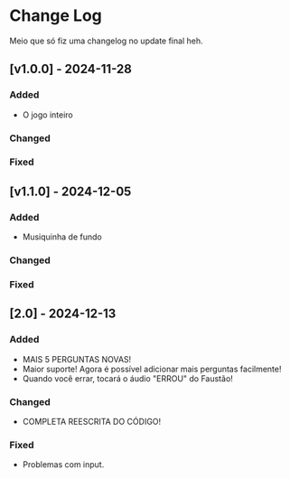 # Change Log
Meio que só fiz uma changelog no update final heh.
 
## [v1.0.0] - 2024-11-28  
 
### Added
- O jogo inteiro
 
### Changed
 
### Fixed
 
## [v1.1.0] - 2024-12-05
 
### Added
- Musiquinha de fundo
   
### Changed
 
### Fixed

## [2.0] - 2024-12-13
 
### Added
- MAIS 5 PERGUNTAS NOVAS!
- Maior suporte! Agora é possível adicionar mais perguntas facilmente!
- Quando você errar, tocará o áudio "ERROU" do Faustão!

### Changed
- COMPLETA REESCRITA DO CÓDIGO!
 
### Fixed
- Problemas com input.